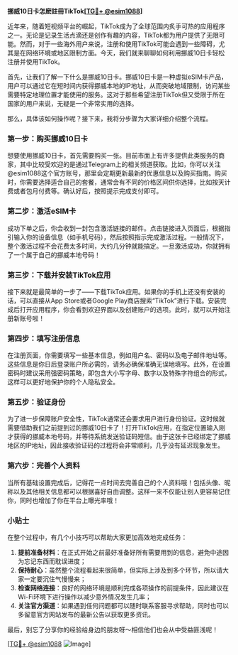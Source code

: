 **挪威10日卡怎麽註冊TikTok[[TG💪+ @esim1088](https://t.me/s/esim1088)]**

近年来，随着短视频平台的崛起，TikTok成为了全球范围内炙手可热的应用程序之一。无论是记录生活点滴还是创作有趣的内容，TikTok都为用户提供了无限可能。然而，对于一些海外用户来说，注册和使用TikTok可能会遇到一些障碍，尤其是在网络环境或地区限制方面。今天，我们就来聊聊如何利用挪威10日卡轻松注册并使用TikTok。

首先，让我们了解一下什么是挪威10日卡。挪威10日卡是一种虚拟eSIM卡产品，用户可以通过它在短时间内获得挪威本地的IP地址，从而突破地域限制，访问某些需要特定地理位置才能使用的服务。这对于那些希望注册TikTok但又受限于所在国家的用户来说，无疑是一个非常实用的选择。

那么，具体该如何操作呢？接下来，我将分步骤为大家详细介绍整个流程。

### 第一步：购买挪威10日卡

想要使用挪威10日卡，首先需要购买一张。目前市面上有许多提供此类服务的商家，其中比较受欢迎的是通过Telegram上的相关频道获取。比如，你可以关注@esim1088这个官方账号，那里会定期更新最新的优惠信息以及购买指南。购买时，你需要选择适合自己的套餐，通常会有不同的价格区间供你选择，比如按天计费或者包月付费等。确认好后，按照提示完成支付即可。

### 第二步：激活eSIM卡

成功下单之后，你会收到一封包含激活链接的邮件。点击链接进入页面后，根据指引输入你的设备信息（如手机号码），然后按照指示完成激活过程。一般情况下，整个激活过程不会花费太多时间，大约几分钟就能搞定。一旦激活成功，你就拥有了一个属于自己的挪威本地号码！

### 第三步：下载并安装TikTok应用

接下来就是最简单的一步了——下载TikTok应用。如果你的手机上还没有安装的话，可以直接从App Store或者Google Play商店搜索“TikTok”进行下载。安装完成后打开应用程序，你会看到欢迎界面以及创建账户的选项。此时，就可以开始注册新账号啦！

### 第四步：填写注册信息

在注册页面，你需要填写一些基本信息，例如用户名、密码以及电子邮件地址等。这些信息是你日后登录账户所必需的，请务必确保准确无误地填写。此外，在设置密码时建议采用强密码策略，即包含大小写字母、数字以及特殊字符组合的形式，这样可以更好地保护你的个人隐私安全。

### 第五步：验证身份

为了进一步保障账户安全性，TikTok通常还会要求用户进行身份验证。这时候就需要借助我们之前提到过的挪威10日卡了！打开TikTok应用，在指定位置输入刚才获得的挪威本地号码，并等待系统发送验证码短信。由于这张卡已经绑定了挪威地区的IP地址，因此接收验证码的过程将会非常顺利，几乎没有延迟现象发生。

### 第六步：完善个人资料

当所有基础设置完成后，记得花一点时间去完善自己的个人资料哦！包括头像、昵称以及其他相关信息都可以根据喜好自由调整。这样一来不仅能让别人更容易记住你，同时也增加了你在平台上曝光率哦！

### 小贴士

在整个过程中，有几个小技巧可以帮助大家更加高效地完成任务：

1. **提前准备材料**：在正式开始之前最好准备好所有需要用到的信息，避免中途因为忘记东西而耽误进度；
2. **保持耐心**：虽然整个流程看起来很简单，但实际上涉及到多个环节，所以请大家一定要沉住气慢慢来；
3. **检查网络连接**：良好的网络环境是顺利完成各项操作的前提条件，因此建议在Wi-Fi环境下进行操作以减少意外情况发生几率；
4. **关注官方渠道**：如果遇到任何问题都可以随时联系客服寻求帮助，同时也可以多留意官方网站发布的最新公告以获取更多资讯。

最后，别忘了分享你的经验给身边的朋友呀～相信他们也会从中受益匪浅呢！

[[TG💪+ @esim1088](https://t.me/s/esim1088) ![Image](https://i.postimg.cc/4NQfJmqS/Snipaste-2025-05-13-00-14-12.png)]